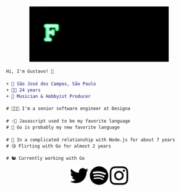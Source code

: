<p align="center">
    <img height="150" src="https://github.com/un-versed/un-versed/blob/main/NvI.gif?raw=true"/>
</p>

```diff
Hi, I'm Gustavo! 👋

+ 📍 São José dos Campos, São Paulo
+ 🖖🏻 24 years
+ 🎼 Musician & Hobbyist Producer

# 👨🏻‍💻 I'm a senior software engineer at Designa

# ☝🏻 Javascript used to be my favorite language
# 🤔 Go is probably my new favorite language

# 💖 In a complicated relationship with Node.js for about 7 years
# 😘 Flirting with Go for almost 2 years

# 🐿️ Currently working with Go
```
<p align="center">
  <img height="50" src="./twitter.svg" href="https://twitter.com/_unvrsd">
  <img height="50" src="./spotify.svg" href="https://spoti.fi/3iqXYbO">
  <img height="50" src="./instagram.svg" href="https://www.instagram.com/unver.sed/">
</p>

